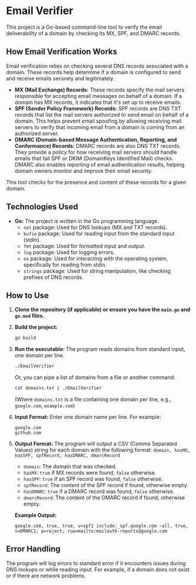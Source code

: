 # Email Verifier

This project is a Go-based command-line tool to verify the email deliverability of a domain by checking its MX, SPF, and DMARC records.

## How Email Verification Works

Email verification relies on checking several DNS records associated with a domain. These records help determine if a domain is configured to send and receive emails securely and legitimately.

*   **MX (Mail Exchange) Records:** These records specify the mail servers responsible for accepting email messages on behalf of a domain. If a domain has MX records, it indicates that it's set up to receive emails.
*   **SPF (Sender Policy Framework) Records:** SPF records are DNS TXT records that list the mail servers authorized to send email on behalf of a domain. This helps prevent email spoofing by allowing receiving mail servers to verify that incoming email from a domain is coming from an authorized server.
*   **DMARC (Domain-based Message Authentication, Reporting, and Conformance) Records:** DMARC records are also DNS TXT records. They provide a policy for how receiving mail servers should handle emails that fail SPF or DKIM (DomainKeys Identified Mail) checks. DMARC also enables reporting of email authentication results, helping domain owners monitor and improve their email security.

This tool checks for the presence and content of these records for a given domain.

## Technologies Used

*   **Go:** The project is written in the Go programming language.
    *   `net` package: Used for DNS lookups (MX and TXT records).
    *   `bufio` package: Used for reading input from the standard input (stdin).
    *   `fmt` package: Used for formatted input and output.
    *   `log` package: Used for logging errors.
    *   `os` package: Used for interacting with the operating system, specifically for reading from stdin.
    *   `strings` package: Used for string manipulation, like checking prefixes of DNS records.

## How to Use

1.  **Clone the repository (if applicable) or ensure you have the `main.go` and `go.mod` files.**
2.  **Build the project:**
    ```bash
    go build
    ```
3.  **Run the executable:**
    The program reads domains from standard input, one domain per line.
    ```bash
    ./EmailVerifier
    ```
    Or, you can pipe a list of domains from a file or another command:
    ```bash
    cat domains.txt | ./EmailVerifier
    ```
    (Where `domains.txt` is a file containing one domain per line, e.g., `google.com`, `example.com`)

4.  **Input Format:**
    Enter one domain name per line. For example:
    ```
    google.com
    github.com
    ```
5.  **Output Format:**
    The program will output a CSV (Comma Separated Values) string for each domain with the following format:
    `domain, hasMX, hasSPF, spfRecord, hasDMARC, dmarcRecord`

    *   `domain`: The domain that was checked.
    *   `hasMX`: `true` if MX records were found, `false` otherwise.
    *   `hasSPF`: `true` if an SPF record was found, `false` otherwise.
    *   `spfRecord`: The content of the SPF record if found, otherwise empty.
    *   `hasDMARC`: `true` if a DMARC record was found, `false` otherwise.
    *   `dmarcRecord`: The content of the DMARC record if found, otherwise empty.

    **Example Output:**
    ```
    google.com, true, true, v=spf1 include:_spf.google.com ~all, true, v=DMARC1; p=reject; rua=mailto:mailauth-reports@google.com
    ```

## Error Handling

The program will log errors to standard error if it encounters issues during DNS lookups or while reading input. For example, if a domain does not exist or if there are network problems.
